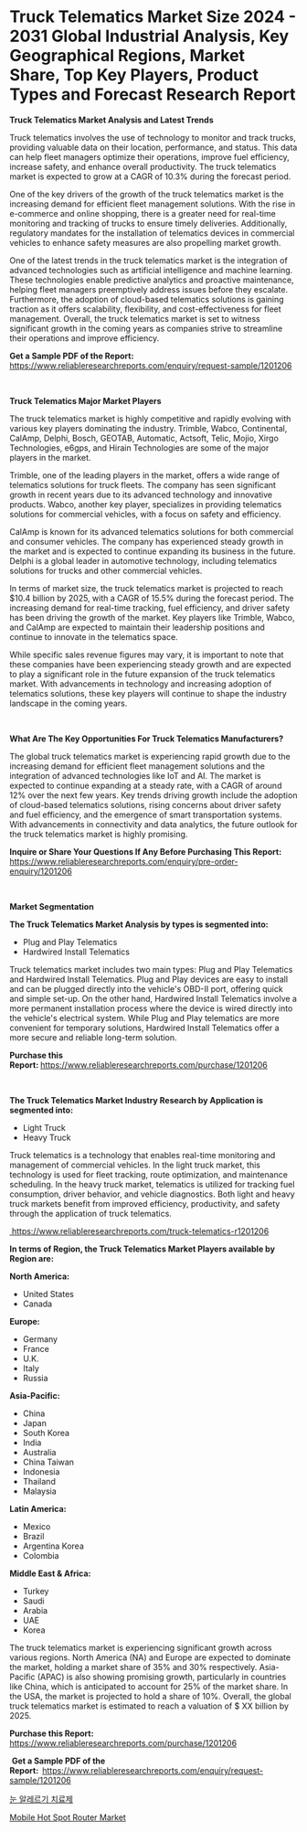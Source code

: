 <p><h1>Truck Telematics Market Size 2024 - 2031 Global Industrial Analysis, Key Geographical Regions, Market Share, Top Key Players, Product Types and Forecast Research Report</h1></p><p><strong>Truck Telematics Market Analysis and Latest Trends</strong></p>
<p><p>Truck telematics involves the use of technology to monitor and track trucks, providing valuable data on their location, performance, and status. This data can help fleet managers optimize their operations, improve fuel efficiency, increase safety, and enhance overall productivity. The truck telematics market is expected to grow at a CAGR of 10.3% during the forecast period.</p><p>One of the key drivers of the growth of the truck telematics market is the increasing demand for efficient fleet management solutions. With the rise in e-commerce and online shopping, there is a greater need for real-time monitoring and tracking of trucks to ensure timely deliveries. Additionally, regulatory mandates for the installation of telematics devices in commercial vehicles to enhance safety measures are also propelling market growth.</p><p>One of the latest trends in the truck telematics market is the integration of advanced technologies such as artificial intelligence and machine learning. These technologies enable predictive analytics and proactive maintenance, helping fleet managers preemptively address issues before they escalate. Furthermore, the adoption of cloud-based telematics solutions is gaining traction as it offers scalability, flexibility, and cost-effectiveness for fleet management. Overall, the truck telematics market is set to witness significant growth in the coming years as companies strive to streamline their operations and improve efficiency.</p></p>
<p><strong>Get a Sample PDF of the Report:&nbsp;</strong> <a href="https://www.reliableresearchreports.com/enquiry/request-sample/1201206">https://www.reliableresearchreports.com/enquiry/request-sample/1201206</a></p>
<p>&nbsp;</p>
<p><strong>Truck Telematics Major Market Players</strong></p>
<p><p>The truck telematics market is highly competitive and rapidly evolving with various key players dominating the industry. Trimble, Wabco, Continental, CalAmp, Delphi, Bosch, GEOTAB, Automatic, Actsoft, Telic, Mojio, Xirgo Technologies, e6gps, and Hirain Technologies are some of the major players in the market.</p><p>Trimble, one of the leading players in the market, offers a wide range of telematics solutions for truck fleets. The company has seen significant growth in recent years due to its advanced technology and innovative products. Wabco, another key player, specializes in providing telematics solutions for commercial vehicles, with a focus on safety and efficiency.</p><p>CalAmp is known for its advanced telematics solutions for both commercial and consumer vehicles. The company has experienced steady growth in the market and is expected to continue expanding its business in the future. Delphi is a global leader in automotive technology, including telematics solutions for trucks and other commercial vehicles.</p><p>In terms of market size, the truck telematics market is projected to reach $10.4 billion by 2025, with a CAGR of 15.5% during the forecast period. The increasing demand for real-time tracking, fuel efficiency, and driver safety has been driving the growth of the market. Key players like Trimble, Wabco, and CalAmp are expected to maintain their leadership positions and continue to innovate in the telematics space.</p><p>While specific sales revenue figures may vary, it is important to note that these companies have been experiencing steady growth and are expected to play a significant role in the future expansion of the truck telematics market. With advancements in technology and increasing adoption of telematics solutions, these key players will continue to shape the industry landscape in the coming years.</p></p>
<p>&nbsp;</p>
<p><strong>What Are The Key Opportunities For Truck Telematics Manufacturers?</strong></p>
<p><p>The global truck telematics market is experiencing rapid growth due to the increasing demand for efficient fleet management solutions and the integration of advanced technologies like IoT and AI. The market is expected to continue expanding at a steady rate, with a CAGR of around 12% over the next few years. Key trends driving growth include the adoption of cloud-based telematics solutions, rising concerns about driver safety and fuel efficiency, and the emergence of smart transportation systems. With advancements in connectivity and data analytics, the future outlook for the truck telematics market is highly promising.</p></p>
<p><strong>Inquire or Share Your Questions If Any Before Purchasing This Report:</strong> <a href="https://www.reliableresearchreports.com/enquiry/pre-order-enquiry/1201206">https://www.reliableresearchreports.com/enquiry/pre-order-enquiry/1201206</a></p>
<p>&nbsp;</p>
<p><strong>Market Segmentation</strong></p>
<p><strong>The Truck Telematics Market Analysis by types is segmented into:</strong></p>
<p><ul><li>Plug and Play Telematics</li><li>Hardwired Install Telematics</li></ul></p>
<p><p>Truck telematics market includes two main types: Plug and Play Telematics and Hardwired Install Telematics. Plug and Play devices are easy to install and can be plugged directly into the vehicle's OBD-II port, offering quick and simple set-up. On the other hand, Hardwired Install Telematics involve a more permanent installation process where the device is wired directly into the vehicle's electrical system. While Plug and Play telematics are more convenient for temporary solutions, Hardwired Install Telematics offer a more secure and reliable long-term solution.</p></p>
<p><strong>Purchase this Report:&nbsp;</strong><a href="https://www.reliableresearchreports.com/purchase/1201206">https://www.reliableresearchreports.com/purchase/1201206</a></p>
<p>&nbsp;</p>
<p><strong>The Truck Telematics Market Industry Research by Application is segmented into:</strong></p>
<p><ul><li>Light Truck</li><li>Heavy Truck</li></ul></p>
<p><p>Truck telematics is a technology that enables real-time monitoring and management of commercial vehicles. In the light truck market, this technology is used for fleet tracking, route optimization, and maintenance scheduling. In the heavy truck market, telematics is utilized for tracking fuel consumption, driver behavior, and vehicle diagnostics. Both light and heavy truck markets benefit from improved efficiency, productivity, and safety through the application of truck telematics.</p></p>
<p><a href="https://www.reliableresearchreports.com/truck-telematics-r1201206">&nbsp;https://www.reliableresearchreports.com/truck-telematics-r1201206</a></p>
<p><strong>In terms of Region, the Truck Telematics Market Players available by Region are:</strong></p>
<p>
    <p> <strong> North America: </strong>
        <ul>
            <li>United States</li>
            <li>Canada</li>
        </ul>
        </p> 
    <p> <strong> Europe: </strong>
        <ul>
            <li>Germany</li>
            <li>France</li>
            <li>U.K.</li>
            <li>Italy</li>
            <li>Russia</li>
        </ul>
        </p> 
    <p> <strong> Asia-Pacific: </strong>
        <ul>
            <li>China</li>
            <li>Japan</li>
            <li>South Korea</li>
            <li>India</li>
            <li>Australia</li>
            <li>China Taiwan</li>
            <li>Indonesia</li>
            <li>Thailand</li>
            <li>Malaysia</li>
        </ul>
        </p> 
    <p> <strong> Latin America: </strong>
        <ul>
            <li>Mexico</li>
            <li>Brazil</li>
            <li>Argentina Korea</li>
            <li>Colombia</li>
        </ul>
        </p> 
    <p> <strong> Middle East & Africa: </strong>
        <ul>
            <li>Turkey</li>
            <li>Saudi</li>
            <li>Arabia</li>
            <li>UAE</li>
            <li>Korea</li>
        </ul>
    </p>
    </p>
<p><p>The truck telematics market is experiencing significant growth across various regions. North America (NA) and Europe are expected to dominate the market, holding a market share of 35% and 30% respectively. Asia-Pacific (APAC) is also showing promising growth, particularly in countries like China, which is anticipated to account for 25% of the market share. In the USA, the market is projected to hold a share of 10%. Overall, the global truck telematics market is estimated to reach a valuation of $ XX billion by 2025.</p></p>
<p><strong>Purchase this Report: </strong><a href="https://www.reliableresearchreports.com/purchase/1201206">https://www.reliableresearchreports.com/purchase/1201206</a></p>
<p>&nbsp;<strong>Get a Sample PDF of the Report:&nbsp;&nbsp;</strong><a href="https://www.reliableresearchreports.com/enquiry/request-sample/1201206">https://www.reliableresearchreports.com/enquiry/request-sample/1201206</a></p>
<p><strong></strong></p>
<p><p><a href="https://github.com/sougarounis/Market-Research-Report-List-3/blob/main/826400518454.md">눈 알레르기 치료제</a></p><p><a href="https://github.com/RichRobinson5/Market-Research-Report-List-4/blob/main/mobile-hot-spot-router-market.md">Mobile Hot Spot Router Market</a></p></p>
